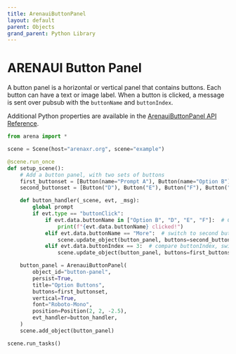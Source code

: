 ```yaml
---
title: ArenauiButtonPanel
layout: default
parent: Objects
grand_parent: Python Library
---
```


# ARENAUI Button Panel

A button panel is a horizontal or vertical panel that contains buttons. Each button can have a
text or image label. When a button is clicked, a message is sent over pubsub with
the `buttonName` and `buttonIndex`.

Additional Python properties are available in the [ArenauiButtonPanel API Reference](/content/python-api/objects/arenaui_button_panel).

```python
from arena import *

scene = Scene(host="arenaxr.org", scene="example")

@scene.run_once
def setup_scene():
    # Add a button panel, with two sets of buttons
    first_buttonset = [Button(name="Prompt A"), Button(name="Option B"), Button("More")]
    second_buttonset = [Button("D"), Button("E"), Button("F"), Button("Back")]

    def button_handler(_scene, evt, _msg):
        global prompt
        if evt.type == "buttonClick":
            if evt.data.buttonName in ["Option B", "D", "E", "F"]:  # Compare buttonName
                print(f"{evt.data.buttonName} clicked!")
            elif evt.data.buttonName == "More":  # switch to second button set
                scene.update_object(button_panel, buttons=second_buttonset)
            elif evt.data.buttonIndex == 3:  # compare buttonIndex, switch 1st set
                scene.update_object(button_panel, buttons=first_buttonset)

    button_panel = ArenauiButtonPanel(
        object_id="button-panel",
        persist=True,
        title="Option Buttons",
        buttons=first_buttonset,
        vertical=True,
        font="Roboto-Mono",
        position=Position(2, 2, -2.5),
        evt_handler=button_handler,
    )
    scene.add_object(button_panel)

scene.run_tasks()
```

